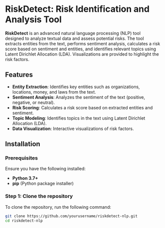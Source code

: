# RiskDetect: Risk Identification and Analysis Tool

**RiskDetect** is an advanced natural language processing (NLP) tool designed to analyze textual data and assess potential risks. The tool extracts entities from the text, performs sentiment analysis, calculates a risk score based on sentiment and entities, and identifies relevant topics using Latent Dirichlet Allocation (LDA). Visualizations are provided to highlight the risk factors.

## Features

- **Entity Extraction**: Identifies key entities such as organizations, locations, money, and laws from the text.
- **Sentiment Analysis**: Analyzes the sentiment of the text (positive, negative, or neutral).
- **Risk Scoring**: Calculates a risk score based on extracted entities and sentiment.
- **Topic Modeling**: Identifies topics in the text using Latent Dirichlet Allocation (LDA).
- **Data Visualization**: Interactive visualizations of risk factors.

## Installation

### Prerequisites

Ensure you have the following installed:

- **Python 3.7+**
- **pip** (Python package installer)

### Step 1: Clone the repository

To clone the repository, run the following command:

```bash
git clone https://github.com/yourusername/riskdetect-nlp.git
cd riskdetect-nlp
